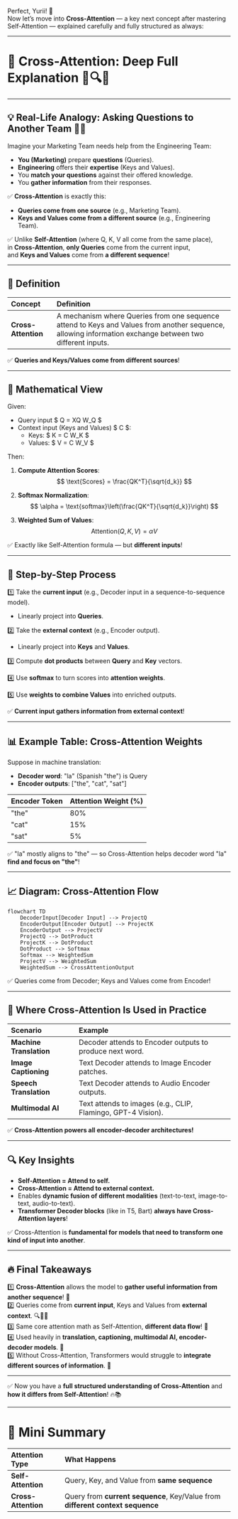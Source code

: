 Perfect, Yurii! 🚀  
Now let’s move into **Cross-Attention** — a key next concept after mastering Self-Attention — explained carefully and fully structured as always:

---

# **🔖 Cross-Attention: Deep Full Explanation 🔗🔍🧠**

---

## **💡 Real-Life Analogy: Asking Questions to Another Team 🎤👥**

Imagine your Marketing Team needs help from the Engineering Team:
- **You (Marketing)** prepare **questions** (Queries).
- **Engineering** offers their **expertise** (Keys and Values).
- You **match your questions** against their offered knowledge.
- You **gather information** from their responses.

✅ **Cross-Attention** is exactly this:
- **Queries come from one source** (e.g., Marketing Team).
- **Keys and Values come from a different source** (e.g., Engineering Team).

✅ Unlike **Self-Attention** (where Q, K, V all come from the same place),  
in **Cross-Attention**, **only Queries** come from the current input,  
and **Keys and Values** come from **a different sequence**!

---

## **📌 Definition**

| Concept | Definition |
|:--------|:-----------|
| **Cross-Attention** | A mechanism where Queries from one sequence attend to Keys and Values from another sequence, allowing information exchange between two different inputs. |

✅ **Queries and Keys/Values come from different sources**!

---

## **🧮 Mathematical View**

Given:
- Query input $ Q = XQ W_Q $
- Context input (Keys and Values) $ C $:
  - Keys: $ K = C W_K $
  - Values: $ V = C W_V $

Then:
1. **Compute Attention Scores**:
$$
\text{Scores} = \frac{QK^T}{\sqrt{d_k}}
$$

2. **Softmax Normalization**:
$$
\alpha = \text{softmax}\left(\frac{QK^T}{\sqrt{d_k}}\right)
$$

3. **Weighted Sum of Values**:
$$
\text{Attention}(Q, K, V) = \alpha V
$$

✅ Exactly like Self-Attention formula — but **different inputs**!

---

## **🔄 Step-by-Step Process**

1️⃣ Take the **current input** (e.g., Decoder input in a sequence-to-sequence model).
- Linearly project into **Queries**.

2️⃣ Take the **external context** (e.g., Encoder output).
- Linearly project into **Keys** and **Values**.

3️⃣ Compute **dot products** between **Query** and **Key** vectors.

4️⃣ Use **softmax** to turn scores into **attention weights**.

5️⃣ Use **weights to combine Values** into enriched outputs.

✅ **Current input gathers information from external context**!

---

## **📊 Example Table: Cross-Attention Weights**

Suppose in machine translation:

- **Decoder word**: "la" (Spanish "the") is Query
- **Encoder outputs**: ["the", "cat", "sat"]

| Encoder Token | Attention Weight (%) |
|:--------------|:---------------------|
| "the"         | 80% |
| "cat"         | 15% |
| "sat"         | 5% |

✅ "la" mostly aligns to "the" — so Cross-Attention helps decoder word "la" **find and focus on "the"**!

---

## **📈 Diagram: Cross-Attention Flow**

```mermaid
flowchart TD
    DecoderInput[Decoder Input] --> ProjectQ
    EncoderOutput[Encoder Output] --> ProjectK
    EncoderOutput --> ProjectV
    ProjectQ --> DotProduct
    ProjectK --> DotProduct
    DotProduct --> Softmax
    Softmax --> WeightedSum
    ProjectV --> WeightedSum
    WeightedSum --> CrossAttentionOutput
```

✅ Queries come from Decoder; Keys and Values come from Encoder!

---

## **🚀 Where Cross-Attention Is Used in Practice**

| Scenario | Example |
|:---------|:--------|
| **Machine Translation** | Decoder attends to Encoder outputs to produce next word. |
| **Image Captioning** | Text Decoder attends to Image Encoder patches. |
| **Speech Translation** | Text Decoder attends to Audio Encoder outputs. |
| **Multimodal AI** | Text attends to images (e.g., CLIP, Flamingo, GPT-4 Vision).

✅ **Cross-Attention powers all encoder-decoder architectures!**

---

## **🔍 Key Insights**

- **Self-Attention = Attend to self.**
- **Cross-Attention = Attend to external context.**
- Enables **dynamic fusion of different modalities** (text-to-text, image-to-text, audio-to-text).
- **Transformer Decoder blocks** (like in T5, Bart) **always have Cross-Attention layers**!

✅ Cross-Attention is **fundamental for models that need to transform one kind of input into another**.

---

## **🔥 Final Takeaways**

1️⃣ **Cross-Attention** allows the model to **gather useful information from another sequence**! 🔗  
2️⃣ Queries come from **current input**, Keys and Values from **external context**. 🔍🔑💎  
3️⃣ Same core attention math as Self-Attention, **different data flow**! 🔄  
4️⃣ Used heavily in **translation, captioning, multimodal AI, encoder-decoder models**. 🚀  
5️⃣ Without Cross-Attention, Transformers would struggle to **integrate different sources of information**. 🌉

---

✅ Now you have a **full structured understanding of Cross-Attention** and **how it differs from Self-Attention**! 🔥📚

---

# 🚀 Mini Summary

| Attention Type | What Happens |
|:---------------|:-------------|
| **Self-Attention** | Query, Key, and Value from **same sequence** |
| **Cross-Attention** | Query from **current sequence**, Key/Value from **different context sequence** |

